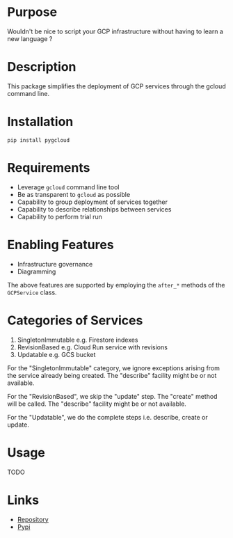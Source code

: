 # Purpose

Wouldn't be nice to script your GCP infrastructure without having to learn a new language ?

# Description

This package simplifies the deployment of GCP services through the gcloud command line.

# Installation

`pip install pygcloud`

# Requirements

* Leverage `gcloud` command line tool
* Be as transparent to `gcloud` as possible
* Capability to group deployment of services together
* Capability to describe relationships between services
* Capability to perform trial run

# Enabling Features 

* Infrastructure governance
* Diagramming

The above features are supported by employing the `after_*` methods of the `GCPService` class.

# Categories of Services

1. SingletonImmutable e.g. Firestore indexes
2. RevisionBased e.g. Cloud Run service with revisions
3. Updatable e.g. GCS bucket

For the "SingletonImmutable" category, we ignore exceptions arising from the service already being created. The "describe" facility might be or not available.

For the "RevisionBased", we skip the "update" step. The "create" method will be called. The "describe" facility might be or not available.

For the "Updatable", we do the complete steps i.e. describe, create or update.

# Usage

TODO

# Links

* [Repository](https://github.com/jldupont/pygcloud)
* [Pypi](https://pypi.org/project/pygcloud/)

